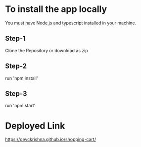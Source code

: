 # To install the app locally

You must have Node.js and typescript installed in your machine.

## Step-1

Clone the Repository or download as zip

## Step-2
run 'npm install'

## Step-3
run 'npm start'

# Deployed Link
https://devckrishna.github.io/shopping-cart/
